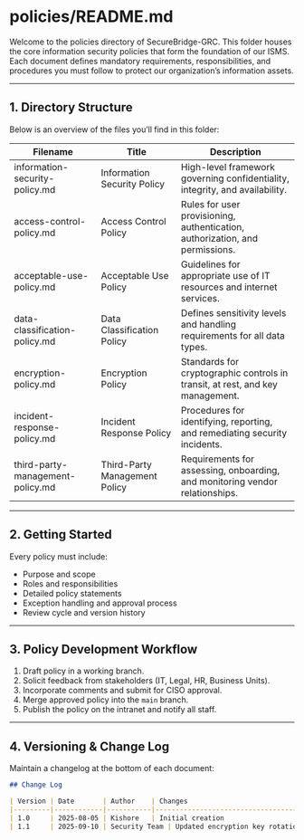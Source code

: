 # policies/README.md

Welcome to the policies directory of SecureBridge-GRC. This folder houses the core information security policies that form the foundation of our ISMS. Each document defines mandatory requirements, responsibilities, and procedures you must follow to protect our organization’s information assets.

---

## 1. Directory Structure

Below is an overview of the files you’ll find in this folder:

| Filename                         | Title                          | Description                                                                        |
|----------------------------------|--------------------------------|------------------------------------------------------------------------------------|
| information-security-policy.md   | Information Security Policy    | High-level framework governing confidentiality, integrity, and availability.       |
| access-control-policy.md         | Access Control Policy          | Rules for user provisioning, authentication, authorization, and permissions.       |
| acceptable-use-policy.md         | Acceptable Use Policy          | Guidelines for appropriate use of IT resources and internet services.              |
| data-classification-policy.md    | Data Classification Policy     | Defines sensitivity levels and handling requirements for all data types.           |
| encryption-policy.md             | Encryption Policy              | Standards for cryptographic controls in transit, at rest, and key management.       |
| incident-response-policy.md      | Incident Response Policy       | Procedures for identifying, reporting, and remediating security incidents.         |
| third-party-management-policy.md | Third-Party Management Policy  | Requirements for assessing, onboarding, and monitoring vendor relationships.       |

---

## 2. Getting Started

Every policy must include:
- Purpose and scope  
- Roles and responsibilities  
- Detailed policy statements  
- Exception handling and approval process  
- Review cycle and version history  

---

## 3. Policy Development Workflow

1. Draft policy in a working branch.  
2. Solicit feedback from stakeholders (IT, Legal, HR, Business Units).  
3. Incorporate comments and submit for CISO approval.  
4. Merge approved policy into the `main` branch.  
5. Publish the policy on the intranet and notify all staff.  

---

## 4. Versioning & Change Log

Maintain a changelog at the bottom of each document:

```markdown
## Change Log

| Version | Date       | Author    | Changes                              |
|---------|------------|-----------|--------------------------------------|
| 1.0     | 2025-08-05 | Kishore   | Initial creation                     |
| 1.1     | 2025-09-10 | Security Team | Updated encryption key rotation policy |

